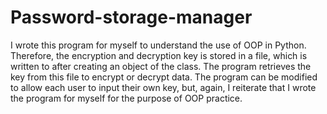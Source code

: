 # Password-storage-manager
I wrote this program for myself to understand the use of OOP in Python. Therefore, the encryption and decryption key is stored in a file, which is written to after creating an object of the class. The program retrieves the key from this file to encrypt or decrypt data. The program can be modified to allow each user to input their own key, but, again, I reiterate that I wrote the program for myself for the purpose of OOP practice.
